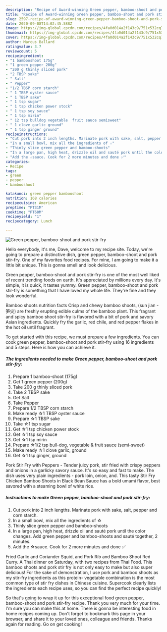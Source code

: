 ```yaml
---
description: "Recipe of Award-winning Green pepper, bamboo-shoot and pork stir-fry"
title: "Recipe of Award-winning Green pepper, bamboo-shoot and pork stir-fry"
slug: 2597-recipe-of-award-winning-green-pepper-bamboo-shoot-and-pork-stir-fry
date: 2020-09-08T14:02:45.588Z
image: https://img-global.cpcdn.com/recipes/4fa0d014a2f143c9/751x532cq70/green-pepper-bamboo-shoot-and-pork-stir-fry-recipe-main-photo.jpg
thumbnail: https://img-global.cpcdn.com/recipes/4fa0d014a2f143c9/751x532cq70/green-pepper-bamboo-shoot-and-pork-stir-fry-recipe-main-photo.jpg
cover: https://img-global.cpcdn.com/recipes/4fa0d014a2f143c9/751x532cq70/green-pepper-bamboo-shoot-and-pork-stir-fry-recipe-main-photo.jpg
author: Marcus Ballard
ratingvalue: 3.7
reviewcount: 5
recipeingredient:
- "1 bambooshoot 175g"
- "1 green pepper 200g"
- "200 g thinly sliced pork"
- "2 TBSP sake"
- " Salt"
- " Pepper"
- "1/2 TBSP corn starch"
- " 1 TBSP oyster sauce"
- " 1 TBSP sake"
- " 1 tsp sugar"
- " 1 tsp chicken power stock"
- " 1 tsp soy sauce"
- " 1 tsp mirin"
- " 12 tsp bulldog vegetable  fruit sauce semisweet"
- " 1 clove garlic ground"
- " 1 tsp ginger ground"
recipeinstructions:
- "Cut pork into 2 inch lengths. Marinate pork with sake, salt, pepper and corn starch."
- "In a small bowl, mix all the ingredients of ☆"
- "Thinly slice green pepper and bamboo-shoots"
- "In a large pan, high heat, drizzle oil and sauté pork until the color changes. Add green pepper and bamboo-shoots and sauté together, 2 minutes."
- "Add the ☆sauce. Cook for 2 more minutes and done ✅"
categories:
- Recipe
tags:
- green
- pepper
- bambooshoot

katakunci: green pepper bambooshoot 
nutrition: 168 calories
recipecuisine: American
preptime: "PT31M"
cooktime: "PT60M"
recipeyield: "1"
recipecategory: Lunch

---
```



![Green pepper, bamboo-shoot and pork stir-fry](https://img-global.cpcdn.com/recipes/4fa0d014a2f143c9/751x532cq70/green-pepper-bamboo-shoot-and-pork-stir-fry-recipe-main-photo.jpg)

Hello everybody, it's me, Dave, welcome to my recipe site. Today, we're going to prepare a distinctive dish, green pepper, bamboo-shoot and pork stir-fry. One of my favorites food recipes. For mine, I am going to make it a little bit unique. This is gonna smell and look delicious.

Green pepper, bamboo-shoot and pork stir-fry is one of the most well liked of recent trending foods on earth. It's appreciated by millions every day. It's simple, it is quick, it tastes yummy. Green pepper, bamboo-shoot and pork stir-fry is something that I have loved my whole life. They're fine and they look wonderful.

Bamboo shoots nutrition facts Crisp and chewy bamboo shoots, (sun jian - 笋尖) are freshly erupting edible culms of the bamboo plant. This fragrant and spicy bamboo shoot stir-fry is flavored with a bit of pork and savory Asian ingredients. Quickly fry the garlic, red chile, and red pepper flakes in the hot oil until fragrant.


To get started with this recipe, we must prepare a few ingredients. You can cook green pepper, bamboo-shoot and pork stir-fry using 16 ingredients and 5 steps. Here is how you can achieve it.

<!--inarticleads1-->

##### The ingredients needed to make Green pepper, bamboo-shoot and pork stir-fry:

1. Prepare 1 bamboo-shoot (175g)
1. Get 1 green pepper (200g)
1. Take 200 g thinly sliced pork
1. Take 2 TBSP sake
1. Get  Salt
1. Take  Pepper
1. Prepare 1/2 TBSP corn starch
1. Make ready  ☆1 TBSP oyster sauce
1. Prepare  ☆1 TBSP sake
1. Take  ☆1 tsp sugar
1. Get  ☆1 tsp chicken power stock
1. Get  ☆1 tsp soy sauce
1. Get  ☆1 tsp mirin
1. Prepare  ☆1/2 tsp bull-dog, vegetable &amp; fruit sauce (semi-sweet)
1. Make ready  ☆1 clove garlic, ground
1. Get  ☆1 tsp ginger, ground


Pork Stir Fry with Peppers - Tender juicy pork, stir fried with crispy peppers and onions in a garlicky savory sauce. It&#39;s so easy and fast to make. The dish uses very plain ingredients - pork loin, onion, and. This tasty Stir Fry Chicken Bamboo Shoots in Black Bean Sauce has a bold umami flavor, best savored with a steaming bowl of white rice. 

<!--inarticleads2-->

##### Instructions to make Green pepper, bamboo-shoot and pork stir-fry:

1. Cut pork into 2 inch lengths. Marinate pork with sake, salt, pepper and corn starch.
1. In a small bowl, mix all the ingredients of ☆
1. Thinly slice green pepper and bamboo-shoots
1. In a large pan, high heat, drizzle oil and sauté pork until the color changes. Add green pepper and bamboo-shoots and sauté together, 2 minutes.
1. Add the ☆sauce. Cook for 2 more minutes and done ✅


Fried Garlic and Coriander Squid, and Pork Rib and Bamboo Shoot Red Curry. A Thai dinner on Saturday, with two recipes from Thai Food. This bamboo shoots and pork stir fry is not only easy to make but also super delicious! For the sake of demonstration, I use pork and bamboo shoots as my stir-fry ingredients as this protein- vegetable combination is the most common type of stir fry dishes in Chinese cuisine. Supercook clearly lists the ingredients each recipe uses, so you can find the perfect recipe quickly! 

So that's going to wrap it up for this exceptional food green pepper, bamboo-shoot and pork stir-fry recipe. Thank you very much for your time. I'm sure you can make this at home. There is gonna be interesting food in home recipes coming up. Don't forget to bookmark this page in your browser, and share it to your loved ones, colleague and friends. Thanks again for reading. Go on get cooking!
